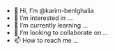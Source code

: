 - 👋 Hi, I’m @karim-benlghalia
- 👀 I’m interested in ...
- 🌱 I’m currently learning ...
- 💞️ I’m looking to collaborate on ...
- 📫 How to reach me ...

<!---
karim-benlghalia/karim-benlghalia is a ✨ special ✨ repository because its `README.md` (this file) appears on your GitHub profile.
You can click the Preview link to take a look at your changes.
--->
